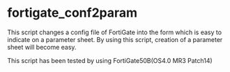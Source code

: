 fortigate_conf2param
====================
This script changes a config file of FortiGate into the form which is easy to indicate on a parameter sheet. 
By using this script, creation of a parameter sheet will become easy. 

This script has been tested by using FortiGate50B(OS4.0 MR3 Patch14)
